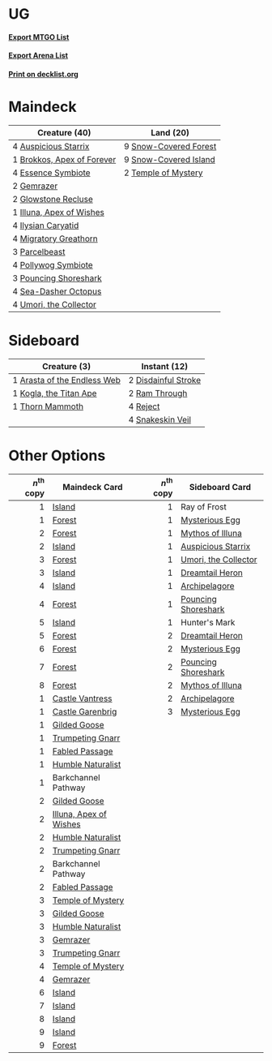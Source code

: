 # UG

#### [Export MTGO List](../collection/UG/UG.txt)
#### [Export Arena List](../collection/UG/UG_arena.txt)
#### [Print on decklist.org](http://decklist.org/?deckmain=4%09Auspicious%20Starrix%0A1%09Brokkos,%20Apex%20of%20Forever%0A4%09Essence%20Symbiote%0A2%09Gemrazer%0A2%09Glowstone%20Recluse%0A1%09Illuna,%20Apex%20of%20Wishes%0A4%09Ilysian%20Caryatid%0A4%09Migratory%20Greathorn%0A3%09Parcelbeast%0A4%09Pollywog%20Symbiote%0A3%09Pouncing%20Shoreshark%0A4%09Sea-Dasher%20Octopus%0A9%09Snow-Covered%20Forest%0A9%09Snow-Covered%20Island%0A2%09Temple%20of%20Mystery%0A4%09Umori,%20the%20Collector&deckside=1%09Arasta%20of%20the%20Endless%20Web%0A2%09Disdainful%20Stroke%0A1%09Kogla,%20the%20Titan%20Ape%0A2%09Ram%20Through%0A4%09Reject%0A4%09Snakeskin%20Veil%0A1%09Thorn%20Mammoth)
# Maindeck

|                                            Creature (40)                                            |                                           Land (20)                                            |
|-----------------------------------------------------------------------------------------------------|------------------------------------------------------------------------------------------------|
|4 [Auspicious Starrix](http://gatherer.wizards.com/Pages/Card/Details.aspx?multiverseid=479664)      |9 [Snow-Covered Forest](http://gatherer.wizards.com/Pages/Card/Details.aspx?multiverseid=121192)|
|1 [Brokkos, Apex of Forever](http://gatherer.wizards.com/Pages/Card/Details.aspx?multiverseid=479699)|9 [Snow-Covered Island](http://gatherer.wizards.com/Pages/Card/Details.aspx?multiverseid=121130)|
|4 [Essence Symbiote](http://gatherer.wizards.com/Pages/Card/Details.aspx?multiverseid=479669)        |2 [Temple of Mystery](http://gatherer.wizards.com/Pages/Card/Details.aspx?multiverseid=373571)  |
|2 [Gemrazer](http://gatherer.wizards.com/Pages/Card/Details.aspx?multiverseid=479675)                |                                                                                                |
|2 [Glowstone Recluse](http://gatherer.wizards.com/Pages/Card/Details.aspx?multiverseid=479676)       |                                                                                                |
|1 [Illuna, Apex of Wishes](http://gatherer.wizards.com/Pages/Card/Details.aspx?multiverseid=479710)  |                                                                                                |
|4 [Ilysian Caryatid](http://gatherer.wizards.com/Pages/Card/Details.aspx?multiverseid=476425)        |                                                                                                |
|4 [Migratory Greathorn](http://gatherer.wizards.com/Pages/Card/Details.aspx?multiverseid=479685)     |                                                                                                |
|3 [Parcelbeast](http://gatherer.wizards.com/Pages/Card/Details.aspx?multiverseid=479719)             |                                                                                                |
|4 [Pollywog Symbiote](http://gatherer.wizards.com/Pages/Card/Details.aspx?multiverseid=482372)       |                                                                                                |
|3 [Pouncing Shoreshark](http://gatherer.wizards.com/Pages/Card/Details.aspx?multiverseid=479584)     |                                                                                                |
|4 [Sea-Dasher Octopus](http://gatherer.wizards.com/Pages/Card/Details.aspx?multiverseid=479586)      |                                                                                                |
|4 [Umori, the Collector](http://gatherer.wizards.com/Pages/Card/Details.aspx?multiverseid=479751)    |                                                                                                |


# Sideboard

|                                             Creature (3)                                             |                                         Instant (12)                                         |
|------------------------------------------------------------------------------------------------------|----------------------------------------------------------------------------------------------|
|1 [Arasta of the Endless Web](http://gatherer.wizards.com/Pages/Card/Details.aspx?multiverseid=476416)|2 [Disdainful Stroke](http://gatherer.wizards.com/Pages/Card/Details.aspx?multiverseid=420705)|
|1 [Kogla, the Titan Ape](http://gatherer.wizards.com/Pages/Card/Details.aspx?multiverseid=479682)     |2 [Ram Through](http://gatherer.wizards.com/Pages/Card/Details.aspx?multiverseid=479690)      |
|1 [Thorn Mammoth](http://gatherer.wizards.com/Pages/Card/Details.aspx?multiverseid=476041)            |4 [Reject](http://gatherer.wizards.com/Pages/Card/Details.aspx?multiverseid=513527)           |
|                                                                                                      |4 [Snakeskin Veil](http://gatherer.wizards.com/Pages/Card/Details.aspx?multiverseid=503810)   |


# Other Options

|*n*<sup>th</sup> copy|                                          Maindeck Card                                          |*n*<sup>th</sup> copy|                                        Sideboard Card                                         |
|--------------------:|-------------------------------------------------------------------------------------------------|--------------------:|-----------------------------------------------------------------------------------------------|
|                    1|[Island](http://gatherer.wizards.com/Pages/Card/Details.aspx?multiverseid=439857)                |                    1|Ray of Frost                                                                                   |
|                    1|[Forest](http://gatherer.wizards.com/Pages/Card/Details.aspx?multiverseid=439860)                |                    1|[Mysterious Egg](http://gatherer.wizards.com/Pages/Card/Details.aspx?multiverseid=479523)      |
|                    2|[Forest](http://gatherer.wizards.com/Pages/Card/Details.aspx?multiverseid=439860)                |                    1|[Mythos of Illuna](http://gatherer.wizards.com/Pages/Card/Details.aspx?multiverseid=479578)    |
|                    2|[Island](http://gatherer.wizards.com/Pages/Card/Details.aspx?multiverseid=439857)                |                    1|[Auspicious Starrix](http://gatherer.wizards.com/Pages/Card/Details.aspx?multiverseid=479664)  |
|                    3|[Forest](http://gatherer.wizards.com/Pages/Card/Details.aspx?multiverseid=439860)                |                    1|[Umori, the Collector](http://gatherer.wizards.com/Pages/Card/Details.aspx?multiverseid=479751)|
|                    3|[Island](http://gatherer.wizards.com/Pages/Card/Details.aspx?multiverseid=439857)                |                    1|[Dreamtail Heron](http://gatherer.wizards.com/Pages/Card/Details.aspx?multiverseid=479567)     |
|                    4|[Island](http://gatherer.wizards.com/Pages/Card/Details.aspx?multiverseid=439857)                |                    1|[Archipelagore](http://gatherer.wizards.com/Pages/Card/Details.aspx?multiverseid=479561)       |
|                    4|[Forest](http://gatherer.wizards.com/Pages/Card/Details.aspx?multiverseid=439860)                |                    1|[Pouncing Shoreshark](http://gatherer.wizards.com/Pages/Card/Details.aspx?multiverseid=479584) |
|                    5|[Island](http://gatherer.wizards.com/Pages/Card/Details.aspx?multiverseid=439857)                |                    1|Hunter's Mark                                                                                  |
|                    5|[Forest](http://gatherer.wizards.com/Pages/Card/Details.aspx?multiverseid=439860)                |                    2|[Dreamtail Heron](http://gatherer.wizards.com/Pages/Card/Details.aspx?multiverseid=479567)     |
|                    6|[Forest](http://gatherer.wizards.com/Pages/Card/Details.aspx?multiverseid=439860)                |                    2|[Mysterious Egg](http://gatherer.wizards.com/Pages/Card/Details.aspx?multiverseid=479523)      |
|                    7|[Forest](http://gatherer.wizards.com/Pages/Card/Details.aspx?multiverseid=439860)                |                    2|[Pouncing Shoreshark](http://gatherer.wizards.com/Pages/Card/Details.aspx?multiverseid=479584) |
|                    8|[Forest](http://gatherer.wizards.com/Pages/Card/Details.aspx?multiverseid=439860)                |                    2|[Mythos of Illuna](http://gatherer.wizards.com/Pages/Card/Details.aspx?multiverseid=479578)    |
|                    1|[Castle Vantress](http://gatherer.wizards.com/Pages/Card/Details.aspx?multiverseid=473204)       |                    2|[Archipelagore](http://gatherer.wizards.com/Pages/Card/Details.aspx?multiverseid=479561)       |
|                    1|[Castle Garenbrig](http://gatherer.wizards.com/Pages/Card/Details.aspx?multiverseid=473202)      |                    3|[Mysterious Egg](http://gatherer.wizards.com/Pages/Card/Details.aspx?multiverseid=479523)      |
|                    1|[Gilded Goose](http://gatherer.wizards.com/Pages/Card/Details.aspx?multiverseid=473122)          |                     |                                                                                               |
|                    1|[Trumpeting Gnarr](http://gatherer.wizards.com/Pages/Card/Details.aspx?multiverseid=479733)      |                     |                                                                                               |
|                    1|[Fabled Passage](http://gatherer.wizards.com/Pages/Card/Details.aspx?multiverseid=473206)        |                     |                                                                                               |
|                    1|[Humble Naturalist](http://gatherer.wizards.com/Pages/Card/Details.aspx?multiverseid=479680)     |                     |                                                                                               |
|                    1|Barkchannel Pathway                                                                              |                     |                                                                                               |
|                    2|[Gilded Goose](http://gatherer.wizards.com/Pages/Card/Details.aspx?multiverseid=473122)          |                     |                                                                                               |
|                    2|[Illuna, Apex of Wishes](http://gatherer.wizards.com/Pages/Card/Details.aspx?multiverseid=479710)|                     |                                                                                               |
|                    2|[Humble Naturalist](http://gatherer.wizards.com/Pages/Card/Details.aspx?multiverseid=479680)     |                     |                                                                                               |
|                    2|[Trumpeting Gnarr](http://gatherer.wizards.com/Pages/Card/Details.aspx?multiverseid=479733)      |                     |                                                                                               |
|                    2|Barkchannel Pathway                                                                              |                     |                                                                                               |
|                    2|[Fabled Passage](http://gatherer.wizards.com/Pages/Card/Details.aspx?multiverseid=473206)        |                     |                                                                                               |
|                    3|[Temple of Mystery](http://gatherer.wizards.com/Pages/Card/Details.aspx?multiverseid=373571)     |                     |                                                                                               |
|                    3|[Gilded Goose](http://gatherer.wizards.com/Pages/Card/Details.aspx?multiverseid=473122)          |                     |                                                                                               |
|                    3|[Humble Naturalist](http://gatherer.wizards.com/Pages/Card/Details.aspx?multiverseid=479680)     |                     |                                                                                               |
|                    3|[Gemrazer](http://gatherer.wizards.com/Pages/Card/Details.aspx?multiverseid=479675)              |                     |                                                                                               |
|                    3|[Trumpeting Gnarr](http://gatherer.wizards.com/Pages/Card/Details.aspx?multiverseid=479733)      |                     |                                                                                               |
|                    4|[Temple of Mystery](http://gatherer.wizards.com/Pages/Card/Details.aspx?multiverseid=373571)     |                     |                                                                                               |
|                    4|[Gemrazer](http://gatherer.wizards.com/Pages/Card/Details.aspx?multiverseid=479675)              |                     |                                                                                               |
|                    6|[Island](http://gatherer.wizards.com/Pages/Card/Details.aspx?multiverseid=439857)                |                     |                                                                                               |
|                    7|[Island](http://gatherer.wizards.com/Pages/Card/Details.aspx?multiverseid=439857)                |                     |                                                                                               |
|                    8|[Island](http://gatherer.wizards.com/Pages/Card/Details.aspx?multiverseid=439857)                |                     |                                                                                               |
|                    9|[Island](http://gatherer.wizards.com/Pages/Card/Details.aspx?multiverseid=439857)                |                     |                                                                                               |
|                    9|[Forest](http://gatherer.wizards.com/Pages/Card/Details.aspx?multiverseid=439860)                |                     |                                                                                               |

